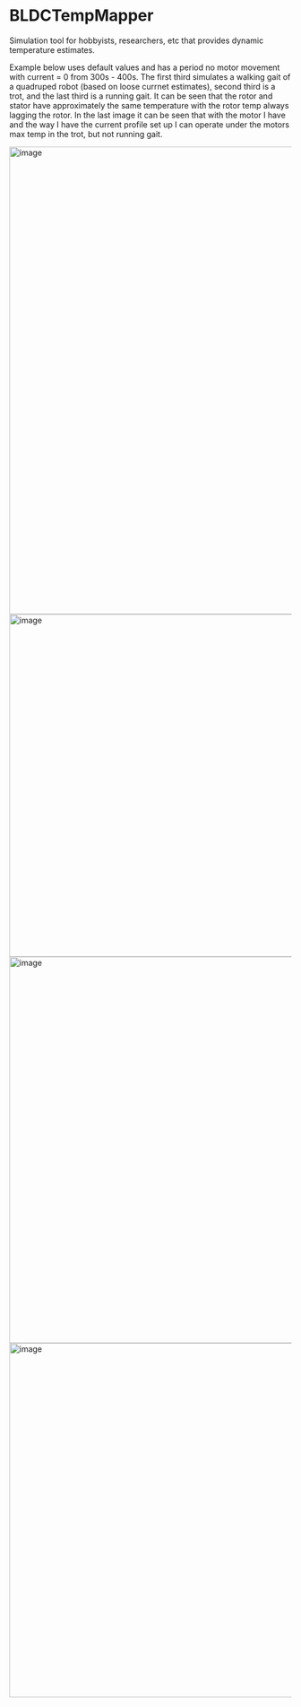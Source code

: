 # BLDCTempMapper
Simulation tool for hobbyists, researchers, etc that provides dynamic temperature estimates. 

Example below uses default values and has a period no motor movement with current = 0 from 300s - 400s. The first third simulates a walking gait of a quadruped robot (based on loose currnet estimates), second third is a trot, and the last third is a running gait. It can be seen that the rotor and stator have approximately the same temperature with the rotor temp always lagging the rotor. In the last image it can be seen that with the motor I have and the way I have the current profile set up I can operate under the motors max temp in the trot, but not running gait. 


<img width="834" alt="image" src="https://github.com/dkanh6/BLDCTempMapper/assets/147087124/498aa0bb-c5d4-4fe0-9c6b-952c1bd302bd">

<img width="611" alt="image" src="https://github.com/dkanh6/BLDCTempMapper/assets/147087124/2e094622-ae9d-4d6d-9c09-4b4497f14121">


<img width="689" alt="image" src="https://github.com/dkanh6/BLDCTempMapper/assets/147087124/090d3a11-2b50-48cc-9559-9e826664334b">

<img width="632" alt="image" src="https://github.com/dkanh6/BLDCTempMapper/assets/147087124/2586ab83-eb39-4189-820a-202e580b457b">


